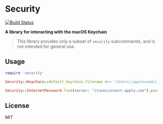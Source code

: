 # Security

[![Build Status][build status badge]][build status]

**A library for interacting with the macOS Keychain**

> This library provides only a subset of `security` subcommands,
> and is not intended for general use.

## Usage

```ruby
require 'security'

Security::Keychain::default_keychain.filename #=> "/Users/jappleseed/Library/Keychains/login.keychain"

Security::InternetPassword.find(server: "itunesconnect.apple.com").password #=> "p4ssw0rd"
```

## License

MIT

[build status]: https://github.com/mattt/Security/actions?query=workflow%3ACI
[build status badge]: https://github.com/mattt/Security/workflows/CI/badge.svg
